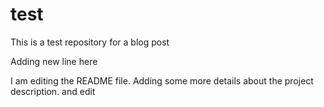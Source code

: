 # test
This is a test repository for a blog post

Adding new line here

I am editing the README file. Adding some more details about the project description.
and edit
